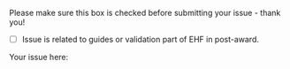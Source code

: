 Please make sure this box is checked before submitting your issue - thank you!

- [ ] Issue is related to guides or validation part of EHF in post-award.

Your issue here:
